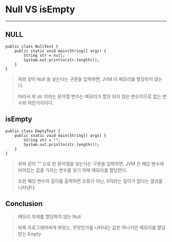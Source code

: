 # Null VS isEmpty

---

## NULL

    public class NullTest {
        public static void main(String[] args) {
            String str = null;
            System.out.println(str.length());
        }
    }

> 위와 같이 Null 을 넣는다는 구문을 입력하면, JVM 이 메모리를 할당하지 않는다.
> 
> 따라서 위 str 이라는 문자열 변수는 메모리가 할당 되지 않은 변수이므로 없는 변수와 마찬가지이다.


## isEmpty

    public class EmptyTest {
        public static void main(String[] args) {
            String str = "";
            System.out.println(str.length());
        }
    }

> 위와 같이 "" 으로 빈 문자열을 넣는다는 구문을 입력하면, JVM 은 해당 변수에 비어있는 값을 가지는 변수를 넣기 위해 메모리를 할당한다.
> 
> 또한 해당 변수의 길이를 출력하면 오류가 아닌, 0이라는 길이가 없다는 결과를 나타낸다.


## Conclusion

> 메모리 자체를 할당하지 않는 Null
> 
> 비록 프로그래머에게 와닿는, 무엇인가를 나타내는 값은 아니지만 메모리를 할당받는 Empty